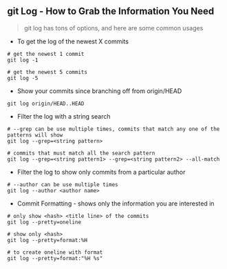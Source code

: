 ## git Log - How to Grab the Information You Need
> git log has tons of options, and here are some common usages
* To get the log of the newest X commits
```
# get the newest 1 commit
git log -1

# get the newest 5 commits
git log -5
```
* Show your commits since branching off from origin/HEAD
```
git log origin/HEAD..HEAD
```
* Filter the log with a string search
```
# --grep can be use multiple times, commits that match any one of the patterns will show
git log --grep=<string pattern>

# commits that must match all the search pattern
git log --grep=<string pattern1> --grep=<string pattern2> --all-match
```
* Filter the log to show only commits from a particular author
```
# --author can be use multiple times
git log --author <author name>
```
* Commit Formatting - shows only the information you are interested in
```
# only show <hash> <title line> of the commits
git log --pretty=oneline

# show only <hash>
git log --pretty=format:%H

# to create oneline with format
git log --pretty=format:"%H %s"
```
